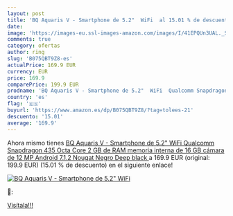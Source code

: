 ```yaml
---
layout: post
title: 'BQ Aquaris V - Smartphone de 5.2"  WiFi  al 15.01 % de descuento'
date: 
image: 'https://images-eu.ssl-images-amazon.com/images/I/41EPQUn3UAL._SL200_.jpg'
comments: true
category: ofertas
author: ring
slug: 'B075QBT9Z8-es'
actualPrice: 169.9 EUR
currency: EUR
price: 169.9
comparePrice: 199.9 EUR
prodname: 'BQ Aquaris V - Smartphone de 5.2"  WiFi  Qualcomm Snapdragon 435 Octa Core  2 GB de RAM  memoria interna de 16 GB  cámara de 12 MP  Android 7.1.2 Nougat   Negro  Deep black '
country: 'es'
flag: '🇪🇸'
buyurl: 'https://www.amazon.es/dp/B075QBT9Z8/?tag=tolees-21'
descuento: '15.01'
average: '169.9'
---
```


Ahora mismo tienes [BQ Aquaris V - Smartphone de 5.2"  WiFi  Qualcomm Snapdragon 435 Octa Core  2 GB de RAM  memoria interna de 16 GB  cámara de 12 MP  Android 7.1.2 Nougat   Negro  Deep black ](https://www.amazon.es/dp/B075QBT9Z8/?tag=tolees-21) a 169.9 EUR (original: 199.9 EUR) (15.01 %  de descuento) en el siguiente enlace!

[![BQ Aquaris V - Smartphone de 5.2"  WiFi ](https://images-eu.ssl-images-amazon.com/images/I/41EPQUn3UAL._SL200_.jpg)](https://www.amazon.es/dp/B075QBT9Z8/?tag=tolees-21)

🔎:


[Visítala!!!](https://www.amazon.es/dp/B075QBT9Z8/?tag=tolees-21)
